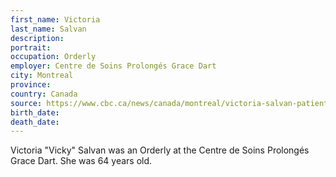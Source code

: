 ```yaml
---
first_name: Victoria
last_name: Salvan
description: 
portrait: 
occupation: Orderly
employer: Centre de Soins Prolongés Grace Dart
city: Montreal
province: 
country: Canada
source: https://www.cbc.ca/news/canada/montreal/victoria-salvan-patient-attendant-ordelies-quebec-covid-19-1.5537724
birth_date: 
death_date: 
---
```


Victoria "Vicky" Salvan was an Orderly at the Centre de Soins Prolongés Grace Dart. She was 64 years old.
